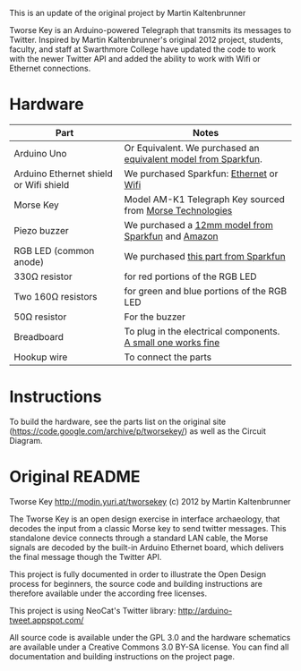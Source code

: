 This is an update of the original project by Martin Kaltenbrunner

Tworse Key is an Arduino-powered Telegraph that transmits its messages to Twitter.  Inspired by Martin Kaltenbrunner's original 2012 project, students, faculty, and staff at Swarthmore College have updated the code to work with the newer Twitter API and added the ability to work with Wifi or Ethernet connections.  


# Hardware
Part| Notes
--- | --- 
Arduino Uno | Or Equivalent.  We purchased an [equivalent model from Sparkfun](https://www.sparkfun.com/products/12757).
Arduino Ethernet shield or Wifi shield | We purchased Sparkfun: [Ethernet](https://www.sparkfun.com/products/11229) or [Wifi](https://www.sparkfun.com/products/11287)
Morse Key|Model AM-K1 Telegraph Key sourced from [Morse Technologies](http://mtechnologies.com/) 
Piezo buzzer| We purchased a [12mm model from Sparkfun](https://www.sparkfun.com/products/7950) and [Amazon](http://www.amazon.com/Terminals-Electronic-Continuous-Sound-Buzzer/dp/B00B0Q4KKO/ref=sr_1_7)
RGB LED (common anode)| We purchased [this part from Sparkfun](https://www.sparkfun.com/products/10821)
330&Omega; resistor| for red portions of the RGB LED
Two 160&Omega; resistors| for green and blue portions of the RGB LED
50&Omega; resistor|For the buzzer
Breadboard | To plug in the electrical components. [A small one works fine](https://www.sparkfun.com/products/12046)
Hookup wire | To connect the parts 


# Instructions 
To build the hardware, see the parts list on the original site (https://code.google.com/archive/p/tworsekey/) as well as the Circuit Diagram.  


# Original README
Tworse Key http://modin.yuri.at/tworsekey
(c) 2012 by Martin Kaltenbrunner

The Tworse Key is an open design exercise in interface archaeology,  that decodes the input from a classic Morse key to send twitter messages. This standalone device connects through a standard LAN cable, the Morse signals are decoded by the built-in Arduino Ethernet board, which delivers the final message though the Twitter API. 

This project is fully documented in order to illustrate the Open Design process for beginners, the source code and building instructions are therefore available under the according free licenses. 

This project is using NeoCat's Twitter library:
http://arduino-tweet.appspot.com/

All source code is available under the GPL 3.0 and the hardware schematics are available under a Creative Commons 3.0 BY-SA license. You can find all documentation and building instructions on the project page.
